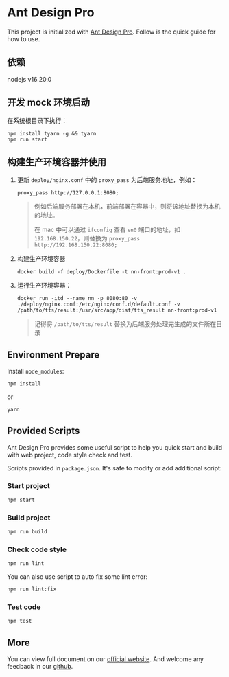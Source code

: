 # Ant Design Pro

This project is initialized with [Ant Design Pro](https://pro.ant.design). Follow is the quick guide for how to use.

## 依赖

nodejs v16.20.0

## 开发 mock 环境启动

在系统根目录下执行：

```shell
npm install tyarn -g && tyarn
npm run start
```

## 构建生产环境容器并使用

1. 更新 `deploy/nginx.conf` 中的 `proxy_pass` 为后端服务地址，例如：

   ```text
   proxy_pass http://127.0.0.1:8080;
   ```

   > 例如后端服务部署在本机，前端部署在容器中，则将该地址替换为本机的地址。
   >
   > 在 mac 中可以通过 `ifconfig` 查看 `en0` 端口的地址，如 `192.168.150.22`，则替换为 `proxy_pass http://192.168.150.22:8080;`

2. 构建生产环境容器
   ```shell
   docker build -f deploy/Dockerfile -t nn-front:prod-v1 .
   ```
3. 运行生产环境容器：
   ```shell
   docker run -itd --name nn -p 8080:80 -v ./deploy/nginx.conf:/etc/nginx/conf.d/default.conf -v /path/to/tts/result:/usr/src/app/dist/tts_result nn-front:prod-v1
   ```
   > 记得将 `/path/to/tts/result` 替换为后端服务处理完生成的文件所在目录

## Environment Prepare

Install `node_modules`:

```bash
npm install
```

or

```bash
yarn
```

## Provided Scripts

Ant Design Pro provides some useful script to help you quick start and build with web project, code style check and test.

Scripts provided in `package.json`. It's safe to modify or add additional script:

### Start project

```bash
npm start
```

### Build project

```bash
npm run build
```

### Check code style

```bash
npm run lint
```

You can also use script to auto fix some lint error:

```bash
npm run lint:fix
```

### Test code

```bash
npm test
```

## More

You can view full document on our [official website](https://pro.ant.design). And welcome any feedback in our [github](https://github.com/ant-design/ant-design-pro).
